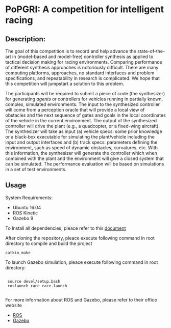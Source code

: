 # PoPGRI: A competition for intelligent racing

## Description: 

The goal of this competition is to record and help advance the state-of-the-art in (model-based and model-free) controller synthesis as applied to tactical decision making for racing environments. Comparing performance of different synthesis approaches is notoriously difficult. There are many computing platforms, approaches, no standard interfaces and problem specifications, and repeatability in research is complicated. We hope that this competition will jumpstart a solution to this problem.

The participants will be required to submit a piece of code (the synthesizer) for generating _agents_ or controllers for vehicles running in partially known, complex, simulated environments. The input to the synthesized controller will come from a perception oracle that will provide a local view of obstacles and the next sequence of gates and goals in the local coordinates of the vehicle in the current environment. The output of the synthesized controller will drive the plant (e.g., a quadcopter, or a fixed-wing aircraft). The synthesizer will take as input (a) vehicle specs: some prior knowledge or a black-box executable for simulating the plant/vehicle including the input and output interfaces and (b) track specs: parameters defining the environment, such as speed of dynamic obstacles, curvatures, etc.  With this information, the synthesizer will generate the controller which when combined with the plant and the environment will give a closed system that can be simulated. The performance evaluation will be based on simulations in a set of test environments. 

## Usage
System Requirements:
* Ubuntu 16.04
* ROS Kinetic
* Gazebo 9

To Install all dependencies, pleace refer to this [document](http://publish.illinois.edu/safe-autonomy/files/2020/08/Ubuntu-Machine-Setup.pdf)

After cloning the repository, pleace execute following command in root directory to compile and build the project
 <pre><code>catkin_make</code></pre>
 
 To launch Gazebo simulation, pleace execute following command in root directory:
 <pre><code>
 source devel/setup.bash
 roslaunch race race.launch
 </code></pre>
  
  For more information about ROS and Gazebo, please refer to their office website
  * [ROS](http://wiki.ros.org/Documentation)
  * [Gazebo](http://gazebosim.org/)
